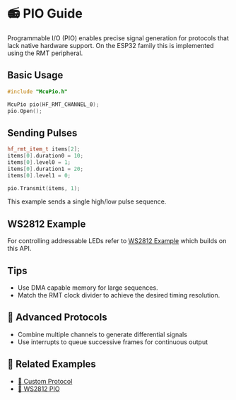 # 📻 PIO Guide

Programmable I/O (PIO) enables precise signal generation for protocols that lack native hardware support. On the ESP32 family this is implemented using the RMT peripheral.

## Basic Usage

```cpp
#include "McuPio.h"

McuPio pio(HF_RMT_CHANNEL_0);
pio.Open();
```

## Sending Pulses

```cpp
hf_rmt_item_t items[2];
items[0].duration0 = 10;
items[0].level0 = 1;
items[0].duration1 = 20;
items[0].level1 = 0;

pio.Transmit(items, 1);
```

This example sends a single high/low pulse sequence.

## WS2812 Example

For controlling addressable LEDs refer to [WS2812 Example](../examples/ws2812-pio.md) which builds on this API.

## Tips

- Use DMA capable memory for large sequences.
- Match the RMT clock divider to achieve the desired timing resolution.

## 🧩 Advanced Protocols
- Combine multiple channels to generate differential signals
- Use interrupts to queue successive frames for continuous output

## 🔗 Related Examples
- [🎯 Custom Protocol](../examples/custom-protocol.md)
- [🌈 WS2812 PIO](../examples/ws2812-pio.md)
